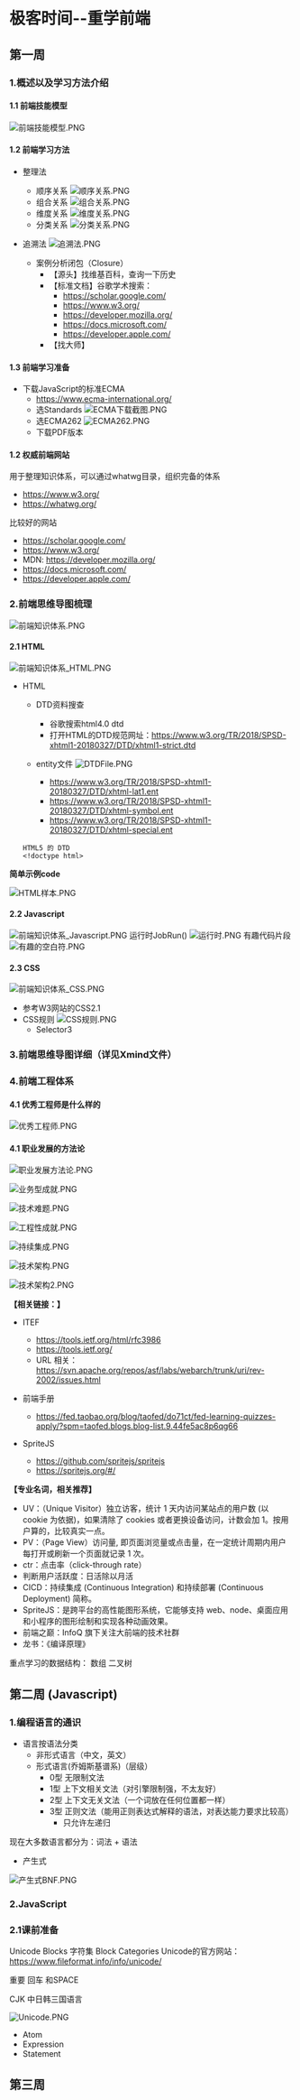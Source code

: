 # 极客时间--重学前端
## 第一周
### 1.概述以及学习方法介绍
#### 1.1 前端技能模型
![前端技能模型.PNG](.\imgs\第一周\前端技能模型.PNG)
#### 1.2 前端学习方法
- 整理法
	- 顺序关系
![顺序关系.PNG](.\imgs\第一周\顺序关系.PNG)
	- 组合关系
![组合关系.PNG](.\imgs\第一周\组合关系.PNG)
	- 维度关系
![维度关系.PNG](.\imgs\第一周\维度关系.PNG)
	- 分类关系
![分类关系.PNG](.\imgs\第一周\分类关系.PNG)

- 追溯法
![追溯法.PNG](.\imgs\第一周\追溯法.PNG)
	- 案例分析闭包（Closure）
		- 【源头】找维基百科，查询一下历史
		- 【标准文档】谷歌学术搜索：
			- https://scholar.google.com/
			- https://www.w3.org/
			- https://developer.mozilla.org/
            - https://docs.microsoft.com/
            - https://developer.apple.com/
		- 【找大师】

#### 1.3 前端学习准备
- 下载JavaScript的标准ECMA
	- https://www.ecma-international.org/
	- 选Standards
![ECMA下载截图.PNG](.\imgs\第一周\ECMA下载截图.PNG)
	- 选ECMA262
![ECMA262.PNG](.\imgs\第一周\ECMA262.PNG)
	- 下载PDF版本


#### 1.2 权威前端网站
用于整理知识体系，可以通过whatwg目录，组织完备的体系
- https://www.w3.org/
- https://whatwg.org/

比较好的网站
- https://scholar.google.com/
- https://www.w3.org/
- MDN: https://developer.mozilla.org/
- https://docs.microsoft.com/
- https://developer.apple.com/

### 2.前端思维导图梳理

![前端知识体系.PNG](.\imgs\第一周\前端知识体系.PNG)

#### 2.1 HTML

![前端知识体系_HTML.PNG](.\imgs\第一周\前端知识体系_HTML.PNG)

- HTML
	- DTD资料搜查
		- 谷歌搜索html4.0 dtd
		- 打开HTML的DTD规范网址：https://www.w3.org/TR/2018/SPSD-xhtml1-20180327/DTD/xhtml1-strict.dtd

	- entity文件
		![DTDFile.PNG](.\imgs\第一周\DTDFile.PNG)
        - https://www.w3.org/TR/2018/SPSD-xhtml1-20180327/DTD/xhtml-lat1.ent
        - https://www.w3.org/TR/2018/SPSD-xhtml1-20180327/DTD/xhtml-symbol.ent
        - https://www.w3.org/TR/2018/SPSD-xhtml1-20180327/DTD/xhtml-special.ent
    ```
    HTML5 的 DTD
    <!doctype html>
    ```

**简单示例code**

![HTML样本.PNG](.\imgs\第一周\HTML样本.PNG)

#### 2.2 Javascript
![前端知识体系_Javascript.PNG](.\imgs\第一周\前端知识体系_Javascript.PNG)
运行时JobRun()
![运行时.PNG](.\imgs\第一周\运行时.PNG)
有趣代码片段
![有趣的空白符.PNG](.\imgs\第一周\有趣的空白符.PNG)

#### 2.3 CSS

![前端知识体系_CSS.PNG](.\imgs\第一周\前端知识体系_CSS.PNG)

- 参考W3网站的CSS2.1
- CSS规则
![CSS规则.PNG](.\imgs\第一周\CSS规则.PNG)
	- Selector3

### 3.前端思维导图详细（详见Xmind文件）

### 4.前端工程体系
#### 4.1 优秀工程师是什么样的
![优秀工程师.PNG](.\imgs\第一周\优秀工程师.PNG)
#### 4.1 职业发展的方法论
![职业发展方法论.PNG](.\imgs\第一周\职业发展方法论.PNG)

![业务型成就.PNG](.\imgs\第一周\业务型成就.PNG)

![技术难题.PNG](.\imgs\第一周\技术难题.PNG)

![工程性成就.PNG](.\imgs\第一周\工程性成就.PNG)

![持续集成.PNG](.\imgs\第一周\持续集成.PNG)

![技术架构.PNG](.\imgs\第一周\技术架构.PNG)

![技术架构2.PNG](.\imgs\第一周\技术架构2.PNG)

**【相关链接：】**
- ITEF
	- https://tools.ietf.org/html/rfc3986
	- https://tools.ietf.org/
	- URL 相关： https://svn.apache.org/repos/asf/labs/webarch/trunk/uri/rev-2002/issues.html
- 前端手册
	- https://fed.taobao.org/blog/taofed/do71ct/fed-learning-quizzes-apply/?spm=taofed.blogs.blog-list.9.44fe5ac8p6qg66

- SpriteJS
	- https://github.com/spritejs/spritejs
	- https://spritejs.org/#/

**【专业名词，相关推荐】**
- UV：（Unique Visitor）独立访客，统计 1 天内访问某站点的用户数 (以 cookie 为依据)，如果清除了 cookies 或者更换设备访问，计数会加 1。按用户算的，比较真实一点。
- PV：（Page View）访问量, 即页面浏览量或点击量，在一定统计周期内用户每打开或刷新一个页面就记录 1 次。
- ctr：点击率（click-through rate）
- 判断用户活跃度：日活除以月活
- CICD：持续集成 (Continuous Integration) 和持续部署 (Continuous Deployment) 简称。
- SpriteJS：是跨平台的高性能图形系统，它能够支持 web、node、桌面应用和小程序的图形绘制和实现各种动画效果。
- 前端之巅：InfoQ 旗下关注大前端的技术社群
- 龙书：《编译原理》

重点学习的数据结构：
数组
二叉树


## 第二周 (Javascript)
### 1.编程语言的通识
- 语言按语法分类
	- 非形式语言（中文，英文）
	- 形式语言(乔姆斯基谱系)（层级）
		- 0型 无限制文法
		- 1型 上下文相关文法（对引擎限制强，不太友好）
		- 2型 上下文无关文法（一个词放在任何位置都一样）
		- 3型 正则文法（能用正则表达式解释的语法，对表达能力要求比较高）
			- 只允许左递归

现在大多数语言都分为：词法 + 语法
- 产生式

![产生式BNF.PNG](.\imgs\第二周\产生式BNF.PNG)

### 2.JavaScript
### 2.1课前准备
Unicode Blocks 字符集
Block
Categories
Unicode的官方网站：
https://www.fileformat.info/info/unicode/

重要 回车  和SPACE

CJK 中日韩三国语言


![Unicode.PNG](.\imgs\第二周\Unicode.PNG)

- Atom
- Expression
- Statement

## 第三周
